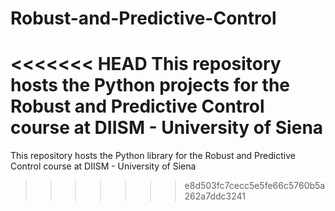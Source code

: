 # Robust-and-Predictive-Control
<<<<<<< HEAD
This repository hosts the Python projects for the Robust and Predictive Control course at DIISM - University of Siena
=======
This repository hosts the Python library for the Robust and Predictive Control course at DIISM - University of Siena
>>>>>>> e8d503fc7cecc5e5fe66c5760b5a262a7ddc3241
